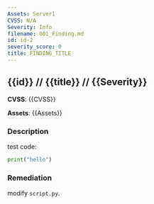 ```yaml
---
Assets: Server1
CVSS: N/A
Severity: Info
filename: 001_Finding.md
id: id-2
severity_score: 0
title: FINDING_TITLE
---
```


## {{id}} // {{title}} // {{Severity}}

**CVSS**: {{CVSS}}

**Assets**:
{{Assets}}

### Description

test code:
```python
print("hello")
```
### Remediation
modify `script.py`.